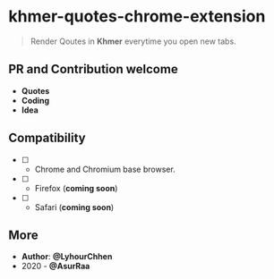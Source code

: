 # khmer-quotes-chrome-extension

> Render Qoutes in **Khmer** everytime you open new tabs.

## PR and Contribution welcome

- **Quotes**
- **Coding**
- **Idea**

## Compatibility
- [ ] -    Chrome and Chromium base browser.
- [ ] -    Firefox  (**coming soon**)
- [ ] -    Safari (**coming soon**)


## More 
- **Author**: **@LyhourChhen**
- 2020 - **@AsurRaa**
